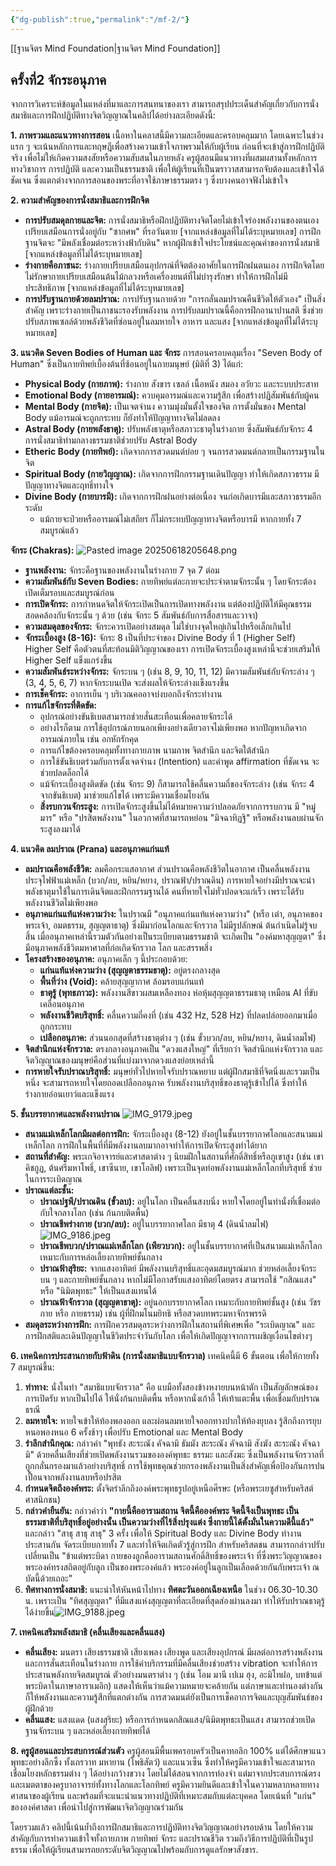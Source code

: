 ```yaml
---
{"dg-publish":true,"permalink":"/mf-2/"}
---
```


[[ฐานจิตร Mind Foundation\|ฐานจิตร Mind Foundation]]
## ครั้งที่2 จักระอนุภาค
จากการวิเคราะห์ข้อมูลในแหล่งที่มาและการสนทนาของเรา สามารถสรุปประเด็นสำคัญเกี่ยวกับการนั่งสมาธิและการฝึกปฏิบัติทางจิตวิญญาณในคลิปได้อย่างละเอียดดังนี้:

**1. ภาพรวมและแนวทางการสอน** เนื้อหาในคลาสนี้มีความละเอียดและครอบคลุมมาก โดยเฉพาะในช่วงแรก ๆ จะเน้นหลักการและทฤษฎีเพื่อสร้างความเข้าใจภาพรวมให้กับผู้เรียน ก่อนที่จะเข้าสู่การฝึกปฏิบัติจริง เพื่อไม่ให้เกิดความสงสัยหรือความสับสนในภายหลัง ครูผู้สอนมีแนวทางที่ผสมผสานทั้งหลักการทางวิชาการ การปฏิบัติ และความเป็นธรรมชาติ เพื่อให้ผู้เรียนที่เป็นฆราวาสสามารถจับต้องและเข้าใจได้ชัดเจน ซึ่งแตกต่างจากการสอนของพระที่อาจใช้ภาษาธรรมตรง ๆ ซึ่งบางคนอาจฟังไม่เข้าใจ

**2. ความสำคัญของการนั่งสมาธิและการฝึกจิต**

- **การปรับสมดุลกายและจิต:** การนั่งสมาธิหรือฝึกปฏิบัติทางจิตโดยไม่เข้าใจร่องพลังงานของตนเอง เปรียบเสมือนการนั่งอยู่กับ "ซากศพ" ที่รอวันตาย [จากแหล่งข้อมูลที่ไม่ได้ระบุหมายเลข] การฝึกฐานจิตจะ "มีพลังเชื่อมต่อระหว่างฟ้ากับดิน" หากผู้ฝึกเข้าใจประโยชน์และคุณค่าของการนั่งสมาธิ [จากแหล่งข้อมูลที่ไม่ได้ระบุหมายเลข]
- **ร่างกายคือภาชนะ:** ร่างกายเปรียบเสมือนอุปกรณ์ที่จิตต้องอาศัยในการฝึกฝนตนเอง การฝึกจิตโดยไม่รักษากายเปรียบเสมือนต้นไม้กลวงหรือเครื่องยนต์ที่ไม่บำรุงรักษา ทำให้การฝึกไม่มีประสิทธิภาพ [จากแหล่งข้อมูลที่ไม่ได้ระบุหมายเลข]
- **การปรับฐานกายด้วยลมปราณ:** การปรับฐานกายด้วย "การกลั่นลมปราณคืนชีวิตให้ตัวเอง" เป็นสิ่งสำคัญ เพราะร่างกายเป็นภาชนะรองรับพลังงาน การปรับลมปราณนี้คือการฝึกอานาปานสติ ซึ่งช่วยปรับสภาพเซลล์ด้วยพลังชีวิตที่ซ่อนอยู่ในลมหายใจ อาหาร และแสง [จากแหล่งข้อมูลที่ไม่ได้ระบุหมายเลข]

**3. แนวคิด Seven Bodies of Human และ จักระ** การสอนครอบคลุมเรื่อง "Seven Body of Human" ซึ่งเป็นกายทิพย์เบื้องต้นที่ซ้อนอยู่ในกายมนุษย์ (มิติที่ 3) ได้แก่:

- **Physical Body (กายภาพ):** ร่างกาย สังขาร เซลล์ เนื้อหนัง สมอง อวัยวะ และระบบประสาท
- **Emotional Body (กายอารมณ์):** ควบคุมอารมณ์และความรู้สึก เพื่อสร้างปฏิสัมพันธ์กับผู้คน
- **Mental Body (กายจิต):** เป็นเจตจำนง ความมุ่งมั่นตั้งใจของจิต การตั้งมั่นของ Mental Body แม้อารมณ์จะถูกกระทบ ก็ยังทำให้ปัญญาทางจิตไม่ลดลง
- **Astral Body (กายพลังธาตุ):** ปรับพลังธาตุหรือสภาวะธาตุในร่างกาย ซึ่งสัมพันธ์กับจักระ 4 การนั่งสมาธิท่ามกลางธรรมชาติช่วยปรับ Astral Body
- **Etheric Body (กายทิพย์):** เกิดจากการสวดมนต์บ่อย ๆ จนการสวดมนต์กลายเป็นกรรมฐานในจิต
- **Spiritual Body (กายวิญญาณ):** เกิดจากการฝึกกรรมฐานเดินปัญญา ทำให้เกิดสภาวธรรม มีปัญญาทางจิตและฤทธิ์ทางใจ
- **Divine Body (กายบารมี):** เกิดจากการฝึกฝนอย่างต่อเนื่อง จนก่อเกิดบารมีและสภาวธรรมอีกระดับ
    - แม้กายจะป่วยหรืออารมณ์ไม่เสถียร ก็ไม่กระทบปัญญาทางจิตหรือบารมี หากกายทั้ง 7 สมบูรณ์แล้ว

**จักระ (Chakras):**
![Pasted image 20250618205648.png](/img/user/Pasted%20image%2020250618205648.png)
- **ฐานพลังงาน:** จักระคือฐานของพลังงานในร่างกาย 7 จุด 7 ต่อม
- **ความสัมพันธ์กับ Seven Bodies:** กายทิพย์แต่ละกายจะประจำตามจักระนั้น ๆ โดยจักระต้องเปิดเต็มรอบและสมบูรณ์ก่อน
- **การเปิดจักระ:** การกำหนดจิตให้จักระเปิดเป็นการเปิดทางพลังงาน แต่ต้องปฏิบัติให้มีคุณธรรมสอดคล้องกับจักระนั้น ๆ ด้วย (เช่น จักระ 5 สัมพันธ์กับการสื่อสารและวาจา)
- **ความสมดุลของจักระ:** จักระควรเปิดอย่างสมดุล ไม่ใช่บางจุดใหญ่เกินไปหรือเล็กเกินไป
- **จักระเบื้องสูง (8-16):** จักระ 8 เป็นที่ประจำของ Divine Body ที่ 1 (Higher Self) Higher Self คือตัวตนที่สะท้อนมิติวิญญาณของเรา การเปิดจักระเบื้องสูงเหล่านี้จะช่วยเสริมให้ Higher Self แข็งแกร่งขึ้น
- **ความสัมพันธ์ระหว่างจักระ:** จักระบน ๆ (เช่น 8, 9, 10, 11, 12) มีความสัมพันธ์กับจักระล่าง ๆ (3, 4, 5, 6, 7) หากจักระบนเปิด จะส่งผลให้จักระล่างแข็งแรงขึ้น
- **การเช็คจักระ:** อาการเย็น ๆ บริเวณคออาจบ่งบอกถึงจักระทำงาน
- **การแก้ไขจักระที่ติดขัด:**
    - อุปกรณ์อย่างขันธิเบตสามารถช่วยสั่นสะเทือนเพื่อคลายจักระได้
    - อย่างไรก็ตาม การใช้อุปกรณ์ภายนอกเพียงอย่างเดียวอาจไม่เพียงพอ หากปัญหาเกิดจากอารมณ์ภายใน เช่น อกหักรักคุด
    - การแก้ไขต้องครอบคลุมทั้งทางกายภาพ นามภาพ จิตสำนึก และจิตใต้สำนึก
    - การใช้ขันธิเบตร่วมกับการตั้งเจตจำนง (Intention) และคำพูด affirmation ที่ชัดเจน จะช่วยปลดล็อกได้
    - แม้จักระเบื้องสูงติดขัด (เช่น จักระ 9) ก็สามารถใช้คลื่นความถี่ของจักระล่าง (เช่น จักระ 4 จากขันธิเบต) มาช่วยแก้ไขได้ เพราะมีความเชื่อมโยงกัน
    - **สิ่งรบกวนจักระสูง:** การเปิดจักระสูงขึ้นไม่ได้หมายความว่าปลอดภัยจากการรบกวน มี "หมู่มาร" หรือ "ปรสิตพลังงาน" ในอวกาศที่สามารถหย่อน "มิจฉาทิฏฐิ" หรือพลังงานลบผ่านจักระสูงลงมาได้

**4. แนวคิด ลมปราณ (Prana) และอนุภาคแก่นแท้**

- **ลมปราณคือพลังชีวิต:** ลมคือกระแสอากาศ ส่วนปราณคือพลังชีวิตในอากาศ เป็นคลื่นพลังงานประจุไฟฟ้าแม่เหล็ก (บวก/ลบ, หยิน/หยาง, ปราณฟ้า/ปราณดิน) การหายใจอย่างมีปราณจะนำพลังธาตุมาใช้ในการเดินจิตและฝึกกรรมฐานได้ คนที่หายใจไม่ทั่วปอดจะแก่เร็ว เพราะได้รับพลังงานชีวิตไม่เพียงพอ
- **อนุภาคแก่นแท้แห่งความว่าง:** ในปราณมี "อนุภาคแก่นแท้แห่งความว่าง" (หรือ เต๋า, อนุภาคของพระเจ้า, อมตธรรม, สุญญตาธาตุ) ซึ่งมีมาก่อนโลกและจักรวาล ไม่มีรูปลักษณ์ ต้นกำเนิดไม่รู้จบสิ้น เมื่ออนุภาคเหล่านี้รวมตัวกันอย่างเป็นระเบียบตามธรรมชาติ จะเกิดเป็น "องค์มหาสุญญตา" ซึ่งมีอนุภาคพลังชีวิตมหาศาลที่ก่อเกิดจักรวาล โลก และสรรพสิ่ง
- **โครงสร้างของอนุภาค:** อนุภาคเล็ก ๆ นี้ประกอบด้วย:
    - **แก่นแท้แห่งความว่าง (สุญญตาธรรมธาตุ):** อยู่ตรงกลางสุด
    - **พื้นที่ว่าง (Void):** คล้ายสุญญากาศ ล้อมรอบแก่นแท้
    - **ธาตุรู้ (พุทธภาวะ):** พลังงานสีขาวผสมเหลืองทอง ห่อหุ้มสุญญตาธรรมธาตุ เหมือน AI ที่ขับเคลื่อนอนุภาค
    - **พลังงานชีวิตบริสุทธิ์:** คลื่นความถี่คงที่ (เช่น 432 Hz, 528 Hz) ที่ปลดปล่อยออกมาเมื่อถูกกระทบ
    - **เปลือกอนุภาค:** ส่วนนอกสุดที่สร้างธาตุต่าง ๆ (เช่น ขั้วบวก/ลบ, หยิน/หยาง, ดินน้ำลมไฟ)
- **จิตสำนึกแห่งจักรวาล:** ตรงกลางอนุภาคเป็น "ดวงแสงใหญ่" ที่เรียกว่า จิตสำนึกแห่งจักรวาล และจิตวิญญาณของมนุษย์คือส่วนที่แบ่งมาจากดวงแสงย่อยเหล่านี้
- **การหายใจรับปราณบริสุทธิ์:** มนุษย์ทั่วไปหายใจรับปราณหยาบ แต่ผู้ฝึกสมาธิที่จิตนิ่งและรวมเป็นหนึ่ง จะสามารถหายใจโดยถอดเปลือกอนุภาค รับพลังงานบริสุทธิ์ของธาตุรู้เข้าไปได้ ซึ่งทำให้ร่างกายอ่อนเยาว์และแข็งแรง

**5. ชั้นบรรยากาศและพลังงานปราณ**
![IMG_9179.jpeg](/img/user/IMG_9179.jpeg)
- **สนามแม่เหล็กโลกมีผลต่อการฝึก:** จักระเบื้องสูง (8-12) ยังอยู่ในชั้นบรรยากาศโลกและสนามแม่เหล็กโลก การฝึกในพื้นที่ที่มีพลังงานลบมากอาจทำให้การเปิดจักระสูงทำได้ยาก
- **สถานที่สำคัญ:** พระเกจิอาจารย์และศาสดาต่าง ๆ นิยมฝึกในสถานที่ศักดิ์สิทธิ์หรือภูเขาสูง (เช่น เขาคิชกูฏ, ต้นศรีมหาโพธิ์, เขาซีนาย, เขาโอลิฟ) เพราะเป็นจุดท่อพลังงานแม่เหล็กโลกที่บริสุทธิ์ ช่วยในการระเบิดญาณ
- **ปราณแต่ละชั้น:**
    - **ปราณปฐพี/ปราณดิน (ขั้วลบ):** อยู่ในโลก เป็นคลื่นสงบนิ่ง หายใจโดยอยู่ในท่านั่งที่เชื่อมต่อกับใจกลางโลก (เช่น ก้นกบติดพื้น)
    - **ปราณชีพร่างกาย (บวก/ลบ):** อยู่ในบรรยากาศโลก มีธาตุ 4 (ดินน้ำลมไฟ)![IMG_9186.jpeg](/img/user/IMG_9186.jpeg)
    - **ปราณชีพบวก/ปราณแม่เหล็กโลก (เพียวบวก):** อยู่ในชั้นบรรยากาศที่เป็นสนามแม่เหล็กโลก เหมาะกับการหล่อเลี้ยงกายทิพย์ชั้นกลาง
    - **ปราณฟ้าสุริยะ:** จากแสงอาทิตย์ มีพลังงานบริสุทธิ์และอุดมสมบูรณ์มาก ช่วยหล่อเลี้ยงจักระบน ๆ และกายทิพย์ชั้นกลาง หากไม่มีโอกาสรับแสงอาทิตย์โดยตรง สามารถใช้ "กสิณแสง" หรือ "นิมิตพุทธะ" ให้เป็นแสงแทนได้
    - **ปราณฟ้าจักรวาล (สุญญตาธาตุ):** อยู่นอกบรรยากาศโลก เหมาะกับกายทิพย์ชั้นสูง (เช่น วัชรกาย หรือ กายธรรม) เช่น ผู้ที่ฝึกมโนมยิทธิ หรือสวดบทพระมหาจักรพรรดิ
- **สมดุลระหว่างการฝึก:** การฝึกควรสมดุลระหว่างการฝึกในสถานที่พิเศษเพื่อ "ระเบิดญาณ" และการฝึกสติและเดินปัญญาในชีวิตประจำวันกับโลก เพื่อให้เกิดปัญญาจากการเผชิญเงื่อนไขต่างๆ

**6. เทคนิคการประสานกายกับฟ้าดิน (การนั่งสมาธิแบบจักรวาล)** เทคนิคนี้มี 6 ขั้นตอน เพื่อให้กายทั้ง 7 สมบูรณ์ขึ้น:

1. **ท่าทาง:** นั่งในท่า "สมาธิแบบจักรวาล" คือ แบมือทั้งสองข้างหงายบนหน้าตัก เป็นสัญลักษณ์ของการเปิดรับ หากเป็นไปได้ ให้นั่งก้นกบติดพื้น หรือหากนั่งเก้าอี้ ให้เท้าแตะพื้น เพื่อเชื่อมกับปราณธรณี
2. **ลมหายใจ:** หายใจเข้าให้ท้องพองออก และผ่อนลมหายใจออกทางปากให้ท้องยุบลง รู้สึกถึงการยุบหนอพองหนอ 6 ครั้งช้าๆ เพื่อปรับ Emotional และ Mental Body
3. **รำลึกสำนึกคุณ:** กล่าวคำ "พุทธัง สะระณัง คัจฉามิ ธัมมัง สะระณัง คัจฉามิ สังฆัง สะระณัง คัจฉามิ" ด้วยคลื่นเสียงที่ช่วยเปิดพลังงานรวมขององค์พุทธะ ธรรมะ และสังฆะ ซึ่งเป็นพลังงานจักรวาลที่ถูกกลั่นกรองมาแล้วอย่างบริสุทธิ์ การใช้พุทธคุณช่วยกรองพลังงานเป็นสิ่งสำคัญเพื่อป้องกันการปนเปื้อนจากพลังงานลบหรือปรสิต
4. **กำหนดจิตถึงองค์พระ:** ตั้งจิตรำลึกถึงองค์พระพุทธรูปอยู่เหนือศีรษะ (หรือพระเยซูสำหรับคริสต์ศาสนิกชน)
5. **กล่าวคำยืนยัน:** กล่าวคำว่า **"กายนี้คืออารามสถาน จิตนี้คือองค์พระ จิตนี้จึงเป็นพุทธะ เป็นธรรมชาติที่บริสุทธิ์อยู่อย่างนั้น เป็นความว่างที่ไร้สิ่งปรุงแต่ง ซึ่งกายนี้ได้ตั้งมั่นในความดีนี้แล้ว"** และกล่าว "สาธุ สาธุ สาธุ" 3 ครั้ง เพื่อให้ Spiritual Body และ Divine Body ทำงานประสานกัน จัดระเบียบกายทั้ง 7 และทำให้จิตเกิดตัวรู้สู่การฝึก สำหรับคริสตชน สามารถกล่าวปรับเปลี่ยนเป็น "ข้าแต่พระบิดา กายของลูกคืออารามสถานศักดิ์สิทธิ์ของพระเจ้า ที่ซึ่งพระวิญญาณของพระองค์ทรงสถิตอยู่กับลูก เป็นของพระองค์แล้ว พระองค์อยู่ในลูกเป็นเลือดด้วยกันกับพระเจ้า ณ บัดนี้ด้วยเถอะ"
6. **ทิศทางการนั่งสมาธิ:** แนะนำให้หันหน้าไปทาง **ทิศตะวันออกเฉียงเหนือ** ในช่วง 06.30-10.30 น. เพราะเป็น "ทิศสุญญตา" ที่มีแสงแห่งสุญญตาที่ละเอียดที่สุดส่องผ่านลงมา ทำให้รับปราณธาตุรู้ได้ง่ายขึ้น![IMG_9188.jpeg](/img/user/IMG_9188.jpeg)

**7. เทคนิคเสริมพลังสมาธิ (คลื่นเสียงและคลื่นแสง)**

- **คลื่นเสียง:** มนตรา เสียงธรรมชาติ เสียงเพลง เสียงพูด และเสียงอุปกรณ์ มีผลต่อการสร้างพลังงานและการสั่นสะเทือนในร่างกาย การใช้คำบริกรรมที่มีคลื่นเสียงช่วยสร้าง vibration จะทำให้การประสานพลังกายจิตสมบูรณ์ ตัวอย่างมนตราต่าง ๆ (เช่น โอม มานี เปเม ฮุง, อะมิโทฝอ, บทข้าแต่พระบิดาในภาษาอาราเมอิก) แสดงให้เห็นว่าแม้ความหมายจะคล้ายกัน แต่ภาษาและทำนองต่างกันก็ให้พลังงานและความรู้สึกที่แตกต่างกัน การสวดมนต์ยังเป็นการเช็คอาการจิตและบุญสัมพันธ์ของผู้ฝึกด้วย
- **คลื่นแสง:** แสงแดด (แสงสุริยะ) หรือการกำหนดกสิณแสง/นิมิตพุทธะเป็นแสง สามารถช่วยเปิดฐานจักระบน ๆ และหล่อเลี้ยงกายทิพย์ได้

**8. ครูผู้สอนและประสบการณ์ส่วนตัว** ครูผู้สอนมีพื้นเพครอบครัวเป็นคาทอลิก 100% แต่ได้ศึกษาแนวพุทธะอย่างลึกซึ้ง ทั้งเถรวาท มหายาน (โพธิสัตว์) และแนวเซ็น ซึ่งทำให้ครูมีความเข้าใจและสามารถเชื่อมโยงหลักธรรมต่าง ๆ ได้อย่างกว้างขวาง โดยไม่ได้สอนจากการท่องจำ แต่มาจากประสบการณ์ตรงและเมตตาของครูบาอาจารย์ทั้งทางโลกและโลกทิพย์ ครูมีความยินดีและเข้าใจในความหลากหลายทางศาสนาของผู้เรียน และพร้อมที่จะแนะนำแนวทางปฏิบัติที่เหมาะสมกับแต่ละบุคคล โดยเน้นที่ "แก่น" ขององค์ศาสดา เพื่อนำไปสู่การพัฒนาจิตวิญญาณร่วมกัน

โดยรวมแล้ว คลิปนี้เน้นย้ำถึงการฝึกสมาธิและการปฏิบัติทางจิตวิญญาณอย่างรอบด้าน โดยให้ความสำคัญกับการทำความเข้าใจทั้งกายภาพ กายทิพย์ จักระ และปราณชีวิต รวมถึงวิธีการปฏิบัติที่เป็นรูปธรรม เพื่อให้ผู้เรียนสามารถยกระดับจิตวิญญาณไปพร้อมกับการดูแลรักษาสังขาร.